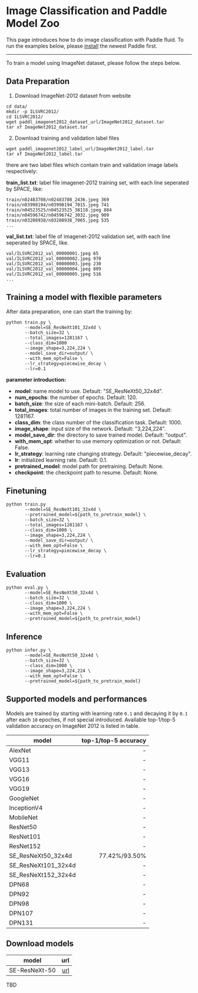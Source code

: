 # Image Classification and Paddle Model Zoo
This page introduces how to do image classification with Paddle fluid. To run the examples below, please [install](http://www.paddlepaddle.org/docs/develop/documentation/en/build_and_install/pip_install_en.html) the newest Paddle first.

---

To train a model using ImageNet dataset, please follow the steps below.


## Data Preparation

1. Download ImageNet-2012 dataset from website
```
cd data/
mkdir -p ILSVRC2012/
cd ILSVRC2012/
wget paddl_imagenet2012_dataset_url/ImageNet2012_dataset.tar
tar xf ImageNet2012_dataset.tar
```

2. Download training and validation label files
```
wget paddl_imagenet2012_label_url/ImageNet2012_label.tar
tar xf ImageNet2012_label.tar
```
there are two label files which contain train and validation image labels respectively:

**train_list.txt**: label file imagenet-2012 training set, with each line seperated by SPACE, like:
```
train/n02483708/n02483708_2436.jpeg 369
train/n03998194/n03998194_7015.jpeg 741
train/n04523525/n04523525_38118.jpeg 884
train/n04596742/n04596742_3032.jpeg 909
train/n03208938/n03208938_7065.jpeg 535
...
```
**val_list.txt**: label file of imagenet-2012 validation set, with each line seperated by SPACE, like.
```
val/ILSVRC2012_val_00000001.jpeg 65
val/ILSVRC2012_val_00000002.jpeg 970
val/ILSVRC2012_val_00000003.jpeg 230
val/ILSVRC2012_val_00000004.jpeg 809
val/ILSVRC2012_val_00000005.jpeg 516
...
```

## Training a model with flexible parameters

After data preparation, one can start  the training by:

```
python train.py \
       --model=SE_ResNeXt101_32x4d \
       --batch_size=32 \
       --total_images=1281167 \
       --class_dim=1000
       --image_shape=3,224,224 \
       --model_save_dir=output/ \
       --with_mem_opt=False \
       --lr_strategy=piecewise_decay \
       --lr=0.1
```
**parameter introduction:**
* **model**: name model to use. Default: "SE_ResNeXt50_32x4d".
* **num_epochs**: the number of epochs. Default: 120.
* **batch_size**: the size of each mini-batch. Default: 256.
* **total_images**: total number of images in the training set. Default: 1281167.
* **class_dim**: the class number of the classification task. Default: 1000.
* **image_shape**: input size of the network. Default: "3,224,224".
* **model_save_dir**: the directory to save trained model. Default: "output".
* **with_mem_opt**: whether to use memory optimization or not. Default: False.
* **lr_strategy**: learning rate changing strategy. Default: "piecewise_decay".
* **lr**: initialized learning rate. Default: 0.1.
* **pretrained_model**: model path for pretraining. Default: None.
* **checkpoint**: the checkpoint path to resume. Default: None.

## Finetuning
```
python train.py
       --model=SE_ResNeXt101_32x4d \
       --pretrained_model=${path_to_pretrain_model} \
       --batch_size=32 \
       --total_images=1281167 \
       --class_dim=1000 \
       --image_shape=3,224,224 \
       --model_save_dir=output/ \
       --with_mem_opt=False \
       --lr_strategy=piecewise_decay \
       --lr=0.1
```

## Evaluation
```
python eval.py \
       --model=SE_ResNeXt50_32x4d \
       --batch_size=32 \
       --class_dim=1000 \
       --image_shape=3,224,224 \
       --with_mem_opt=False \
       --pretrained_model=${path_to_pretrain_model}
```

## Inference
```
python infer.py \
       --model=SE_ResNeXt50_32x4d \
       --batch_size=32 \
       --class_dim=1000 \
       --image_shape=3,224,224 \
       --with_mem_opt=False \
       --pretrained_model=${path_to_pretrain_model}
```

## Supported models and performances

Models are trained by starting with learning rate ```0.1``` and decaying it by ```0.1``` after each ```10``` epoches, if not special introduced. Available top-1/top-5 validation accuracy on ImageNet 2012 is listed in table.

|model | top-1/top-5 accuracy
|- | -:
|AlexNet | -
|VGG11 | -
|VGG13 | -
|VGG16 | -
|VGG19 | -
|GoogleNet | -
|InceptionV4 | -
|MobileNet | -
|ResNet50 | -
|ResNet101 | -
|ResNet152 | -
|SE_ResNeXt50_32x4d | 77.42%/93.50%
|SE_ResNeXt101_32x4d | -
|SE_ResNeXt152_32x4d | -
|DPN68 | -
|DPN92 | -
|DPN98 | -
|DPN107 | -
|DPN131 | -


## Download models
|model | url
|- | -:
|SE-ResNeXt-50 | [url]()
TBD
